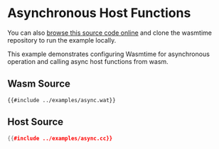 # Asynchronous Host Functions

You can also [browse this source code online][code] and clone the wasmtime
repository to run the example locally.

[code]: https://github.com/bytecodealliance/wasmtime/blob/main/examples/async.cc

This example demonstrates configuring Wasmtime for asynchronous operation and calling async host functions from wasm.

## Wasm Source

```wat
{{#include ../examples/async.wat}}
```

## Host Source

<!-- langtabs-start -->

```cpp
{{#include ../examples/async.cc}}
```

<!-- langtabs-end -->
